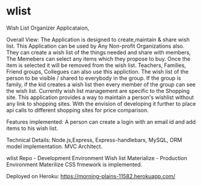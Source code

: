 # wlist

Wish List Organizer Applicataion,

Overall View:
The Application is designed to create,maintain & share wish list.
This Application can be used by Any Non-profit Organizations also. They can create a  wish list of the things needed and share with members, The Memebers can select any items which they propose to buy. Once the item is selected it will be removed from the wish list. Teachers, Families, Friend groups, Collegues can also use this appliction. The wish list of the person to be visible / shared to everybody in the group. If the group is family, if the kid creates a wish list then every member of the group can see the wish list.
 Currently wish list management are specific to the Shopping site. This application provides a way to maintain a person's wishlist without any link to shopping sites. With the envision of developing it further to place api calls to different shopping sites for price comparison.

Features implemented:
A person can create a login with an email id and add items to his wish list.

Technical Details:
Node.js,Express, Express-handlebars, MySQL, ORM model implementation. MVC Architect.

wlist Repo - Development Environment
Wish list Materialize - Production Environment
Materilize CSS frmework is implemented.

Deployed on Heroku: https://morning-plains-11582.herokuapp.com/
